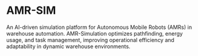 # AMR-SIM
An AI-driven simulation platform for Autonomous Mobile Robots (AMRs) in warehouse automation. AMR-Simulation optimizes pathfinding, energy usage, and task management, improving operational efficiency and adaptability in dynamic warehouse environments.
